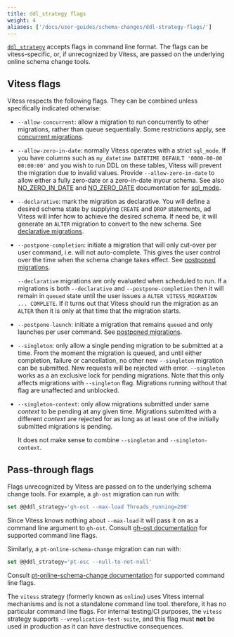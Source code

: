 ```yaml
---
title: ddl_strategy flags
weight: 4
aliases: ['/docs/user-guides/schema-changes/ddl-strategy-flags/']
---
```


[`ddl_strategy`](../ddl-strategies) accepts flags in command line format. The flags can be vitess-specific, or, if unrecognized by Vitess, are passed on the underlying online schema change tools.

## Vitess flags

Vitess respects the following flags. They can be combined unless specifically indicated otherwise:

- `--allow-concurrent`: allow a migration to run concurrently to other migrations, rather than queue sequentially. Some restrictions apply, see [concurrent migrations](../concurrent-migrations).
- `--allow-zero-in-date`: normally Vitess operates with a strict `sql_mode`. If you have columns such as `my_datetime DATETIME DEFAULT '0000-00-00 00:00:00'` and you wish to run DDL on these tables, Vitess will prevent the migration due to invalid values. Provide `--allow-zero-in-date` to allow either a fully zero-date or a zero-in-date inyour schema. See also [NO_ZERO_IN_DATE](https://dev.mysql.com/doc/refman/8.0/en/sql-mode.html#sqlmode_no_zero_in_date) and [NO_ZERO_DATE](https://dev.mysql.com/doc/refman/8.0/en/sql-mode.html#sqlmode_no_zero_date) documentation for [sql_mode](https://dev.mysql.com/doc/refman/8.0/en/sql-mode.html).

- `--declarative`: mark the migration as declarative. You will define a desired schema state by supplying `CREATE` and `DROP` statements, ad Vitess will infer how to achieve the desired schema. If need be, it will generate an `ALTER` migration to convert to the new schema. See [declarative migrations](../declarative-migrations).

- `--postpone-completion`: initiate a migration that will only cut-over per user command, i.e. will not auto-complete. This gives the user control over the time when the schema change takes effect. See [postponed migrations](../postponed-migrations).

  `--declarative` migrations are only evaluated when scheduled to run. If a migrations is both `--declarative` and `--postpone-completion` then it will remain in `queued` state until the user issues a `ALTER VITESS_MIGRATION ... COMPLETE`. If it turns out that Vitess should run the migration as an `ALTER` then it is only at that time that the migration starts.

- `--postpone-launch`: initiate a migration that remains `queued` and only launches per user command. See [postponed migrations](../postponed-migrations).

- `--singleton`: only allow a single pending migration to be submitted at a time. From the moment the migration is queued, and until either completion, failure or cancellation, no other new `--singleton` migration can be submitted. New requests will be rejected with error. `--singleton` works as a an exclusive lock for pending migrations. Note that this only affects migrations with `--singleton` flag. Migrations running without that flag are unaffected and unblocked.

- `--singleton-context`: only allow migrations submitted under same _context_ to be pending at any given time. Migrations submitted with a different _context_ are rejected for as long as at least one of the initially submitted migrations is pending.

  It does not make sense to combine `--singleton` and `--singleton-context`.

## Pass-through flags

Flags unrecognized by Vitess are passed on to the underlying schema change tools. For example, a `gh-ost` migration can run with:
```sql
set @@ddl_strategy='gh-ost --max-load Threads_running=200'
```
Since Vitess knows nothing about `--max-load` it will pass it on as a command line argument to `gh-ost`. Consult [gh-ost documentation](https://github.com/github/gh-ost) for supported command line flags.

Similarly, a `pt-online-schema-change` migration can run with:
```sql
set @@ddl_strategy='pt-osc --null-to-not-null'
```
Consult [pt-online-schema-change documentation](https://www.percona.com/doc/percona-toolkit/3.0/pt-online-schema-change.html) for supported command line flags.

The `vitess` strategy (formerly known as `online`) uses Vitess internal mechanisms and is not a standalone command line tool. therefore, it has no particular command line flags. For internal testing/CI purposes, the `vitess` strategy supports `--vreplication-test-suite`, and this flag must **not** be used in production as it can have destructive consequences.
